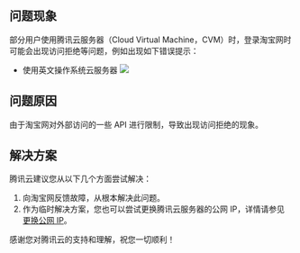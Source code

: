 ## 问题现象
部分用户使用腾讯云服务器（Cloud Virtual Machine，CVM）时，登录淘宝网时可能会出现访问拒绝等问题，例如出现如下错误提示：
- 使用英文操作系统云服务器
![](https://main.qcloudimg.com/raw/45acad52d1f6836334e52758c07328df.png)

## 问题原因
由于淘宝网对外部访问的一些 API 进行限制，导致出现访问拒绝的现象。

## 解决方案
腾讯云建议您从以下几个方面尝试解决：
1. 向淘宝网反馈故障，从根本解决此问题。
2. 作为临时解决方案，您也可以尝试更换腾讯云服务器的公网 IP，详情请参见 [更换公网 IP](https://intl.cloud.tencent.com/document/product/213/16642)。

感谢您对腾讯云的支持和理解，祝您一切顺利！



